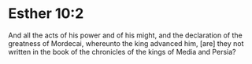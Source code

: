 # Esther 10:2

And all the acts of his power and of his might, and the declaration of the greatness of Mordecai, whereunto the king advanced him, [are] they not written in the book of the chronicles of the kings of Media and Persia?